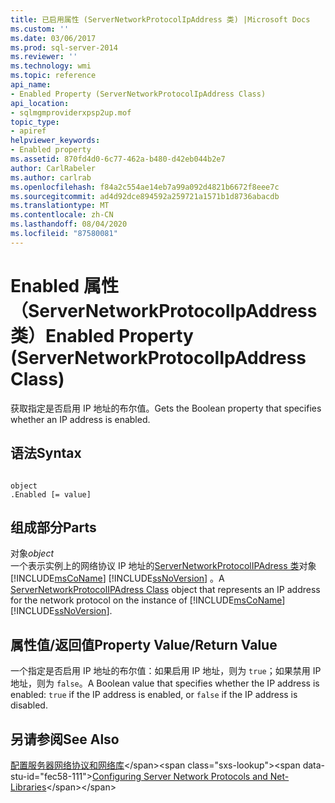 ```yaml
---
title: 已启用属性 (ServerNetworkProtocolIpAddress 类) |Microsoft Docs
ms.custom: ''
ms.date: 03/06/2017
ms.prod: sql-server-2014
ms.reviewer: ''
ms.technology: wmi
ms.topic: reference
api_name:
- Enabled Property (ServerNetworkProtocolIpAddress Class)
api_location:
- sqlmgmproviderxpsp2up.mof
topic_type:
- apiref
helpviewer_keywords:
- Enabled property
ms.assetid: 870fd4d0-6c77-462a-b480-d42eb044b2e7
author: CarlRabeler
ms.author: carlrab
ms.openlocfilehash: f84a2c554ae14eb7a99a092d4821b6672f8eee7c
ms.sourcegitcommit: ad4d92dce894592a259721a1571b1d8736abacdb
ms.translationtype: MT
ms.contentlocale: zh-CN
ms.lasthandoff: 08/04/2020
ms.locfileid: "87580081"
---
```

# <a name="enabled-property-servernetworkprotocolipaddress-class"></a><span data-ttu-id="fec58-102">Enabled 属性（ServerNetworkProtocolIpAddress 类）</span><span class="sxs-lookup"><span data-stu-id="fec58-102">Enabled Property (ServerNetworkProtocolIpAddress Class)</span></span>
  <span data-ttu-id="fec58-103">获取指定是否启用 IP 地址的布尔值。</span><span class="sxs-lookup"><span data-stu-id="fec58-103">Gets the Boolean property that specifies whether an IP address is enabled.</span></span>  
  
## <a name="syntax"></a><span data-ttu-id="fec58-104">语法</span><span class="sxs-lookup"><span data-stu-id="fec58-104">Syntax</span></span>  
  
```  
  
object  
.Enabled [= value]  
```  
  
## <a name="parts"></a><span data-ttu-id="fec58-105">组成部分</span><span class="sxs-lookup"><span data-stu-id="fec58-105">Parts</span></span>  
 <span data-ttu-id="fec58-106">对象</span><span class="sxs-lookup"><span data-stu-id="fec58-106">*object*</span></span>  
 <span data-ttu-id="fec58-107">一个表示实例上的网络协议 IP 地址的[ServerNetworkProtocolIPAdress 类](servernetworkprotocolipaddress-class.md)对象 [!INCLUDE[msCoName](../../../includes/msconame-md.md)] [!INCLUDE[ssNoVersion](../../../includes/ssnoversion-md.md)] 。</span><span class="sxs-lookup"><span data-stu-id="fec58-107">A [ServerNetworkProtocolIPAdress Class](servernetworkprotocolipaddress-class.md) object that represents an IP address for the network protocol on the instance of [!INCLUDE[msCoName](../../../includes/msconame-md.md)] [!INCLUDE[ssNoVersion](../../../includes/ssnoversion-md.md)].</span></span>  
  
## <a name="property-valuereturn-value"></a><span data-ttu-id="fec58-108">属性值/返回值</span><span class="sxs-lookup"><span data-stu-id="fec58-108">Property Value/Return Value</span></span>  
 <span data-ttu-id="fec58-109">一个指定是否启用 IP 地址的布尔值：如果启用 IP 地址，则为 `true`；如果禁用 IP 地址，则为 `false`。</span><span class="sxs-lookup"><span data-stu-id="fec58-109">A Boolean value that specifies whether the IP address is enabled: `true` if the IP address is enabled, or `false` if the IP address is disabled.</span></span>  
  
## <a name="see-also"></a><span data-ttu-id="fec58-110">另请参阅</span><span class="sxs-lookup"><span data-stu-id="fec58-110">See Also</span></span>  
 <span data-ttu-id="fec58-111">[配置服务器网络协议和网络库](https://msdn.microsoft.com/library/ms177485\(v=sql.100\).aspx)</span><span class="sxs-lookup"><span data-stu-id="fec58-111">[Configuring Server Network Protocols and Net-Libraries](https://msdn.microsoft.com/library/ms177485\(v=sql.100\).aspx)</span></span>  
  
  
